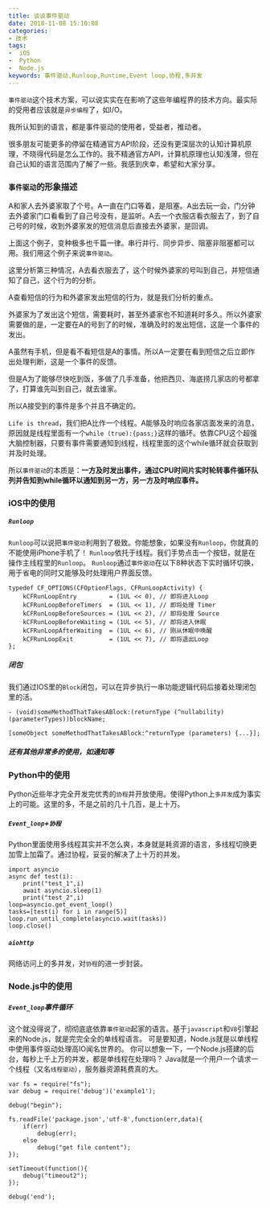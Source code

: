 ```yaml
---
title: 谈谈事件驱动
date: 2018-11-08 15:10:08
categories:
- 技术
tags:
-  iOS
-  Python
-  Node.js
keywords: 事件驱动,Runloop,Runtime,Event loop,协程,多并发
---
```


`事件驱动`这个技术方案，可以说实实在在影响了这些年编程界的技术方向。最实际的受用者应该就是`异步编程`了，如I/O。

我所认知到的语言，都是事件驱动的使用者，受益者，推动者。

<!-- more -->

很多朋友可能更多的停留在精通官方API阶段，还没有更深层次的认知计算机原理，不晓得代码是怎么工作的。我不精通官方API，计算机原理也认知浅薄，但在自己认知的语言范围内了解了一些。我感到庆幸，希望和大家分享。

### `事件驱动`的形象描述

A和家人去外婆家取了个号。A一直在门口等着，是阻塞。A出去玩一会，门分钟去外婆家门口看看到了自己号没有，是监听。A去一个衣服店看衣服去了，到了自己号的时候，收到外婆家发的短信消息后直接去外婆家，是回调。

上面这个例子，变种极多也千篇一律。串行并行、同步异步、阻塞非阻塞都可以用。我们用这个例子来说`事件驱动`。

这里分析第三种情况，A去看衣服去了，这个时候外婆家的号叫到自己，并短信通知了自己，这个行为的分析。

A查看短信的行为和外婆家发出短信的行为，就是我们分析的重点。

外婆家为了发出这个短信，需要耗时，甚至外婆家也不知道耗时多久。所以外婆家需要做的是，一定要在A的号到了的时候，准确及时的发出短信，这是一个事件的发出。

A虽然有手机，但是看不看短信是A的事情。所以A一定要在看到短信之后立即作出处理判断，这是一个事件的反馈。

但是A为了能够尽快吃到饭，多做了几手准备，他把西贝、海底捞几家店的号都拿了，打算谁先叫到自己，就去谁家。

所以A接受到的事件是多个并且不确定的。

`Life is thread`，我们把A比作一个线程。A能够及时响应各家店面发来的消息，原因就是线程里面有一个`while (true):{pass;}`这样的循环。依靠CPU这个超强大脑控制器，只要有事件需要通知到线程，线程里面的这个while循环就会获取到并及时处理。
    
所以`事件驱动`的本质是：**一方及时发出事件，通过CPU时间片实时轮转事件循环队列并告知到while循环以通知到另一方，另一方及时响应事件。**

### iOS中的使用
##### `Runloop`
`Runloop`可以说把`事件驱动`利用到了极致。你能想象，如果没有`Runloop`，你就真的不能使用iPhone手机了！
`Runloop`依托于线程。我们手势点击一个按钮，就是在操作主线程里的`Runloop`。
`Runloop`通过`事件驱动`在以下8种状态下实时循环切换，用于省电的同时又能够及时处理用户界面反馈。
```
typedef CF_OPTIONS(CFOptionFlags, CFRunLoopActivity) {
    kCFRunLoopEntry         = (1UL << 0), // 即将进入Loop
    kCFRunLoopBeforeTimers  = (1UL << 1), // 即将处理 Timer
    kCFRunLoopBeforeSources = (1UL << 2), // 即将处理 Source
    kCFRunLoopBeforeWaiting = (1UL << 5), // 即将进入休眠
    kCFRunLoopAfterWaiting  = (1UL << 6), // 刚从休眠中唤醒
    kCFRunLoopExit          = (1UL << 7), // 即将退出Loop
};
```
##### 闭包
我们通过IOS里的`Block`闭包，可以在异步执行一串功能逻辑代码后接着处理闭包里的活。
```
- (void)someMethodThatTakesABlock:(returnType (^nullability)(parameterTypes))blockName;
```
```
[someObject someMethodThatTakesABlock:^returnType (parameters) {...}];
```
##### 还有其他非常多的使用，如通知等

### Python中的使用
Python近些年才完全开发完优秀的`协程`并开放使用。使得Python上`多并发`成为事实上的可能。这里的多，不是之前的几十几百，是上十万。
##### `Event_loop`+`协程`
Python里面使用多线程其实并不怎么爽，本身就是耗资源的语言，多线程切换更加雪上加霜了。通过协程，妥妥的解决了上十万的并发。
```
import asyncio
async def test(i):
	print("test_1",i)
	await asyncio.sleep(1)
	print("test_2",i)
loop=asyncio.get_event_loop()
tasks=[test(i) for i in range(5)]
loop.run_until_complete(asyncio.wait(tasks))
loop.close()
```
##### `aiohttp`
网络访问上的多并发，对`协程`的进一步封装。

### Node.js中的使用
##### `Event_loop`事件循环
这个就没得说了，彻彻底底依靠`事件驱动`起家的语言。基于`javascript`和`V8`引擎起来的Node.js，就是完完全全的单线程语言。
可是要知道，Node.js就是以单线程中使用事件驱动处理高IO闻名世界的。
你可以想象一下，一个Node.js搭建的后台，每秒上千上万的并发，都是单线程在处理吗？
Java就是一个用户一个请求一个线程（又名`线程驱动`），服务器资源耗费真的大。
```
var fs = require("fs");
var debug = require('debug')('example1');

debug("begin");

fs.readFile('package.json','utf-8',function(err,data){
    if(err)  
        debug(err);
    else
        debug("get file content");
});

setTimeout(function(){
    debug("timeout2");
});

debug('end');

```